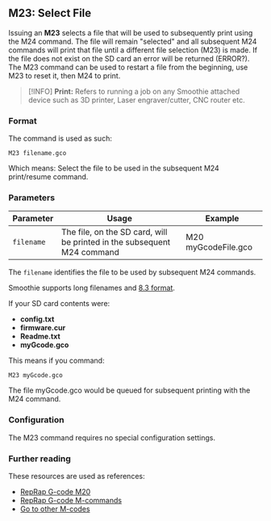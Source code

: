 
## M23: Select File

Issuing an **M23** selects a file that will be used to subsequently print using the M24 command.
The file will remain "selected" and all subsequent M24 commands will print that file until a different file selection (M23) is made.
If the file does not exist on the SD card an error will be returned (ERROR?).
The M23 command can be used to restart a file from the beginning, use M23 to reset it, then M24 to print.

> [!INFO]
> **Print:** Refers to running a job on any Smoothie attached device such as 3D printer, Laser engraver/cutter, CNC router etc.

### Format

The command is used as such:

```
M23 filename.gco
```

Which means: Select the file to be used in the subsequent M24 print/resume command.

### Parameters

| Parameter | Usage | Example |
| --------- | ----- | ------- |
| `filename` | The file, on the SD card, will be printed in the subsequent M24 command | M20 myGcodeFile.gco |

The `filename` identifies the file to be used by subsequent M24 commands.

Smoothie supports long filenames and [8.3 format](https://en.wikipedia.org/wiki/8.3_filename).

If your SD card contents were:
- **config.txt**
- **firmware.cur**
- **Readme.txt**
- **myGcode.gco**

This means if you command:

```
M23 myGcode.gco
```

The file myGcode.gco would be queued for subsequent printing with the M24 command.

### Configuration

The M23 command requires no special configuration settings.

### Further reading

These resources are used as references:
- [RepRap G-code M20](http://reprap.org/wiki/G-code#M20:_List_SD_card)
- [RepRap G-code M-commands](http://reprap.org/wiki/G-code#M-commands)
- [Go to other M-codes](/supported-g-codes.md)
